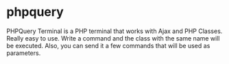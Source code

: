 phpquery
========

 PHPQuery Terminal is a PHP terminal that works with Ajax and PHP Classes. Really easy to use. Write a command and the class with the same name will be executed. Also, you can send it a few commands that will be used as parameters.
